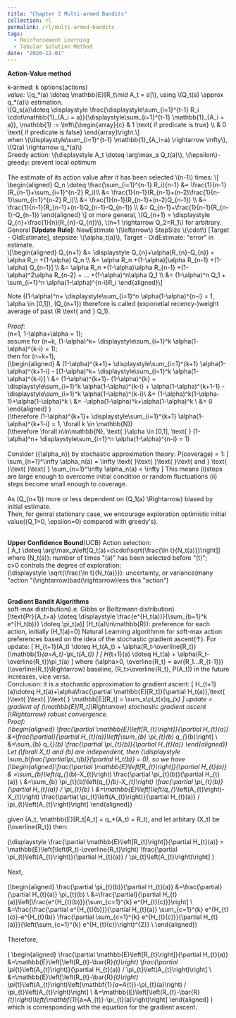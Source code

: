 ```yaml
---
title: "Chapter 2 Multi-armed Bandits"
collection: rl
permalink: /rl/multi-armed-bandits
tags:
  - Reinforcement Learning
  - Tabular Solution Method
date: "2020-12-01"
--- 
```

<b>Action-Value method</b>

<html>
<head>
  <meta charset="utf-8">
  <meta name="viewport" content="width=device-width">
  <title>MathJax example</title>
  <script src="https://polyfill.io/v3/polyfill.min.js?features=es6"></script>
  <script id="MathJax-script" async
          src="https://cdn.jsdelivr.net/npm/mathjax@3/es5/tex-mml-chtml.js">
  </script>
</head>
<body>
<p>
  k-armed: k options(actions)<br>
  <i>value: </i> \(q_*(a) \doteq \mathbb{E}[R_t\mid A_t = a]\), using \(Q_t(a) \approx q_*(a)\) estimation.<br>
  \[Q_s(a)\doteq \displaystyle \frac{\displaystyle\sum_{i=1}^{t-1} R_i \cdot\mathbb{1}_{A_i = a}}{\displaystyle\sum_{i=1}^{t-1}  \mathbb{1}_{A_i = a}}, \mathbb{1} := \left\{\begin{array}{c}
     & 1 \text{ if predicate is true} \\
     & 0 \text{ if predicate is false}
\end{array}\right.\]
<br>
when \(\displaystyle\sum_{i=1}^{t-1} \mathbb{1}_{A_i=a} \rightarrow \infty\), \(Q(a) \rightarrow q_*(a)\)
<br>
Greedy action: \(\displaystyle A_t \doteq \arg\max_a Q_t(a)\), \(\epsilon\)-greedy: prevent local optimum
<br><br>
The estimate of its action value after it has been selected \(n-1\) times:
\[
\begin{aligned}
Q_n \doteq \frac{\sum_{i=1}^{n-1} R_i}{n-1} &= \frac{1}{n-1}(R_{n-1}+\sum_{i=1}^{n-2} R_i)\\
  &= \frac{1}{n-1}(R_{n-1}+(n-2)\frac{1}{n-1}\sum_{i=1}^{n-2} R_i)\\
  &= \frac{1}{n-1}(R_{n-1}+(n-2)Q_{n-1}) \\
  &= \frac{1}{n-1}(R_{n-1}+(n-1)Q_{n-1}-Q_{n-1}) \\
  &= Q_{n-1}+\frac{1}{n-1}(R_{n-1}-Q_{n-1})
\end{aligned}
\] 
or more general, \(Q_{n+1} = \displaystyle Q_{n}+\frac{1}{n}(R_{n}-Q_{n})\), \(n=1 \rightarrow Q_2=R_1\) for arbitrary.
<br>
General <b>[Update Rule]</b>: NewEstimate \(\leftarrow\) StepSize \(\cdot\) [Target - OldEstimate], stepsize: \(\alpha_t(a)\), Target - OldEstimate: "error" in estimate.
<br>
\[\begin{aligned}
Q_{n+1} &= \displaystyle Q_{n}+\alpha(R_{n}-Q_{n}) = \alpha R_n +(1-\alpha) Q_n \\
&= \alpha R_n +(1-\alpha)[\alpha R_{n-1} +(1-\alpha) Q_{n-1}] \\
&= \alpha R_n +(1-\alpha)\alpha R_{n-1} +(1-\alpha)^2\alpha R_{n-2} + ... +(1-\alpha)^n\alpha Q_1 \\
&= (1-\alpha)^n Q_1 + \sum_{i=1}^n \alpha(1-\alpha)^{n-i}R_i 
\end{aligned}\]

Note \((1-\alpha)^n+ \displaystyle\sum_{i=1}^n \alpha(1-\alpha)^{n-i} = 1, \alpha \in [0,1]\), \(Q_{n+1}\) therefore is called (exponetial recency-)weight average of past \(R \text{ and } Q_1\).<br><br>
<i>Proof</i>:<br>
\(n=1, 1-\alpha+\alpha = 1\);<br>
assume for \(n=k, (1-\alpha)^k+ \displaystyle\sum_{i=1}^k \alpha(1-\alpha)^{k-i} = 1\);<br>
then for \(n=k+1\), <br>
\(\begin{aligned} & (1-\alpha)^{k+1}+ \displaystyle\sum_{i=1}^{k+1} \alpha(1-\alpha)^{k+1-i} - [(1-\alpha)^k+ \displaystyle\sum_{i=1}^k \alpha(1-\alpha)^{k-i}] \\
&= (1-\alpha)^{k+1}- (1-\alpha)^{k} + \displaystyle\sum_{i=1}^k \alpha(1-\alpha)^{k-i} + \alpha(1-\alpha)^{k+1-1} - \displaystyle\sum_{i=1}^k \alpha(1-\alpha)^{k-i}\\
&= (1-\alpha)^k(1-\alpha-1)+\alpha(1-\alpha)^k \\
&= -\alpha(1-\alpha)^k+\alpha(1-\alpha)^k \\
&= 0
\end{aligned} 
\)<br>
\(\therefore  (1-\alpha)^{k+1}+ \displaystyle\sum_{i=1}^{k+1} \alpha(1-\alpha)^{k+1-i} = 1, \forall k \in \mathbb{N}\)<br>
\(\therefore \forall n\in\mathbb{N}, \text{ }\alpha \in [0,1], \text{ } (1-\alpha)^n+ \displaystyle\sum_{i=1}^n \alpha(1-\alpha)^{n-i} = 1\)
<br><br>
Consider \(\{\alpha_n\}\) by stochastic approximation theory: P(coverage) = 1:
\[
\sum_{n=1}^\infty \alpha_n(a) = \infty \text{ }\text{ }\text{ }\text{ and } \text{ }\text{ }\text{ } \sum_{n=1}^\infty \alpha_n(a) < \infty 
\]
This means (i)steps are large enough to overcome initial condition or random fluctuations (ii) steps become small enough to coverage.
<br><br>
As \(Q_{n+1}\) more or less dependent on \(Q_1(a) \Rightarrow\) biased by initial estimate.<br>
Then, for genral stationary case, we encourage exploration optimistic initial value(\(Q_1>0, \epsilon=0\) compared with greedy's).
<br><br>

<b>Upper Confidence Bound</b>(UCB) Action selection:   
\[ A_t \doteq \arg\max_a\left[Q_t(a)+c\cdot\sqrt{\frac{\ln t}{N_t(a)}}\right]\]
where \(N_t(a)\): number of times "\(a\)" has been selected before "\(t\)";<br>
c>0 controls the degree of exploration;<br>
\(\displaystyle \sqrt{\frac{\ln t}{N_t(a)}}\): uncertainty, or variance(many "action "\(\rightarrow\)bad\(\rightarrow\)less this "action")
<br><br>

<b>Gradient Bandit Algorithms</b><br>
soft-max distribution(i.e. Gibbs or Boltzmann distribution)<br>
\[\text{Pr}\{A_t=a\} \doteq \displaystyle \frac{e^{H_t(a)}}{\sum_{b=1}^k e^{H_t(b)}} \doteq \pi_t(a)\]
\(H_t(a)\in\mathbb{R}\): preference for each action, initially \(H_1(a)=0\)
Natural Learning algorithmm for soft-max action preferences based on the idea of the stochastic gradient ascent(↑). For update: 
\[
H_{t+1}(A_t) \doteq H_t(A_t) + \alpha(R_t-\overline{R_t})(\mathbb{1}_{a=A_t}-\pi_t(A_t))
\]
\[
H_{t+1}(a) \doteq H_t(a) + \alpha(R_t-\overline{R_t})\pi_t(a)
\]
where \(\alpha>0, \overline{R_t} = avr\{R_1...R_{t-1}\}\)<br>
\(\overline{R_t}\Rightarrow\) baseline, \(R_t>\overline{R_t}, P(A_t)\) in the future increases, vice versa.
<br>
Conclusion: it is a stochastic approximation to gradient ascent:
\[
H_{t+1}(a)\doteq H_t(a)+\alpha\frac{\partial \mathbb{E}[R_t]}{\partial H_t(a)},\text{ }\text{ }\text{ }\text{ }  \mathbb[E][R_t] = \sum_x\pi_t(x)q_*(x)
\]
update = gradient of \(\mathbb{E}[R_t]\Rightarrow\) stochastic gradient ascent \(\Rightarrow\) robust convergence.
<br>
<i>Proof:</i>
<br>
\(\begin{aligned} \frac{\partial \mathbb{E}\left[R_{t}\right]}{\partial H_{t}(a)} &=\frac{\partial}{\partial H_{t}(a)}\left[\sum_{b} \pi_{t}(b) q_{*}(b)\right] \\ &=\sum_{b} q_{*}(b) \frac{\partial \pi_{t}(b)}{\partial H_{t}(a)} \end{aligned}\)
<br>
Let \(\forall X_t\) and \(b\) are independent, then \(\displaystyle \sum_b\frac{\partial\pi_t(b)}{\partial H_t(b)} = 0\), so we have
<br>
\(\begin{aligned}\frac{\partial \mathbb{E}\left[R_{t}\right]}{\partial H_{t}(a)} &
=\sum_{b}\left(q_{*}(b)-X_{t}\right) \frac{\partial \pi_{t}(b)}{\partial H_{t}(a)} \\
&=\sum_{b} \pi_{t}(b)\left(q_{*}(b)-X_{t}\right) \frac{\partial \pi_{t}(b)}{\partial H_{t}(a)} / \pi_{t}(b) \\
&=\mathbb{E}\left[\left(q_{*}\left(A_{t}\right)-X_{t}\right) \frac{\partial \pi_{t}\left(A_{t}\right)}{\partial H_{t}(a)} / \pi_{t}\left(A_{t}\right)\right]
\end{aligned}\)
<br><br>
given \(A_t, \mathbb{E}[R_t|A_t] = q_*(A_t) = R_t\), and let arbitary \(X_t\) be \(\overline{R_t}\) then:
<br><br>
\(\displaystyle
\frac{\partial \mathbb{E}\left[R_{t}\right]}{\partial H_{t}(a)} = \mathbb{E}\left[\left(R_t)-\overline{R_t}\right) \frac{\partial \pi_{t}\left(A_{t}\right)}{\partial H_{t}(a)} / \pi_{t}\left(A_{t}\right)\right]
\)
<br><br>
Next,
<br><br>
\(\begin{aligned}
\frac{\partial \pi_{t}(b)}{\partial H_{t}(a)} &=\frac{\partial}{\partial H_{t}(a)} \pi_{t}(b) \\
&=\frac{\partial}{\partial H_{t}(a)}\left[\frac{e^{H_{t}(b)}}{\sum_{c=1}^{k} e^{H_{t}(c)}}\right] \\
&=\frac{\frac{\partial e^{H_{t}(b)}}{\partial H_{t}(a)} \sum_{c=1}^{k} e^{H_{t}(c)}-e^{H_{t}(b)} \frac{\partial \sum_{c=1}^{k} e^{H_{t}(c)}}{\partial H_{t}(a)}}{\left(\sum_{c=1}^{k} e^{H_{t}(c)}\right)^{2}} \\
\end{aligned}\)
<br><br>
Therefore,
<br><br>
\(
\begin{aligned}
\frac{\partial \mathbb{E}\left[R_{t}\right]}{\partial H_{t}(a)} &=\mathbb{E}\left[\left(R_{t}-\bar{R}_{t}\right) \frac{\partial \pi_{t}\left(A_{t}\right)}{\partial H_{t}(a)} / \pi_{t}\left(A_{t}\right)\right] \\
&=\mathbb{E}\left[\left(R_{t}-\bar{R}_{t}\right) \pi_{t}\left(A_{t}\right)\left(\mathbf{1}_{a=A_{t}}-\pi_{t}(a)\right) / \pi_{t}\left(A_{t}\right)\right] \\
&=\mathbb{E}\left[\left(R_{t}-\bar{R}_{t}\right)\left(\mathbf{1}_{a=A_{t}}-\pi_{t}(a)\right)\right]
\end{aligned}
\)
<br>
which is corresponding with the equation for the gradient ascent. 
</p>
</body>
</html> 